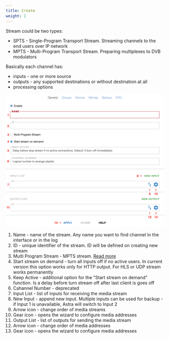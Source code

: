 ```yaml
---
title: Create
weight: 1
---
```


Stream could be two types:

- SPTS - Single-Program Transport Stream. Streaming channels to the end users over IP network
- MPTS - Multi-Program Transport Stream. Preparing multiplexes to DVB modulators

Basically each channel has:

- inputs - one or more source
- outputs - any supported destinations or without destination at all
- processing options

![Stream General Options](form.png)

1. Name - name of the stream. Any name you want to find channel in the interface or in the log
2. ID - unique identifier of the stream. ID will be defined on creating new stream
3. Multi Program Stream - MPTS stream. [Read more](mpts.md)
4. Start stream on demand - turn all inputs off if no active users. In current version this option works only for HTTP output. For HLS or UDP stream works permanently
5. Keep Active - additional option for the "Start stream on demand" function. Is a delay before turn stream off after last client is goes off
6. Cahannel Number - deprecated
7. Input List - list of inputs for receiving the media stream
8. New Input - append new input. Multiple inputs can be used for backup - if Input 1 is unavailable, Astra will switch to Input 2
9. Arrow icon - change order of media streams
10. Gear icon - opens the wizard to configure media addresses
11. Output List - list of outputs for sending the media stream
12. Arrow icon - change order of media addresses
13. Gear icon - opens the wizard to configure media addresses
